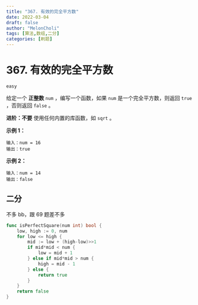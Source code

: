 ```yaml
---
title: "367. 有效的完全平方数"
date: 2022-03-04
draft: false
author: "MelonCholi"
tags: [算法,数组,二分]
categories: [刷题]
---
```


# 367. 有效的完全平方数

`easy`

给定一个 **正整数** `num` ，编写一个函数，如果 `num` 是一个完全平方数，则返回 `true` ，否则返回 `false` 。

**进阶：不要** 使用任何内置的库函数，如 `sqrt` 。

**示例 1：**

```
输入：num = 16
输出：true
```

**示例 2：**

```
输入：num = 14
输出：false
```

## 二分

不多 bb，跟 69 题差不多

```go
func isPerfectSquare(num int) bool {
	low, high := 0, num
	for low <= high {
		mid := low + (high-low)>>1
		if mid*mid < num {
			low = mid + 1
		} else if mid*mid > num {
			high = mid - 1
		} else {
			return true
		}
	}
	return false
}
```

